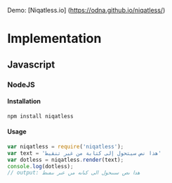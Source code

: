 Demo: [Niqatless.io] (https://odna.github.io/niqatless/)

# Implementation
## Javascript
### NodeJS
#### Installation
```
npm install niqatless
```
#### Usage
```javascript
var niqatless = require('niqatless');
var text = 'هذا نص سيتحول إلى كتابة من غير تنقيط'
var dotless = niqatless.render(text);
console.log(dotless);
// output: هدا ٮص سىٮحول الى كٮاٮه مں عىر ٮٮٯىط
```
